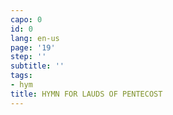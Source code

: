 ```yaml
---
capo: 0
id: 0
lang: en-us
page: '19'
step: ''
subtitle: ''
tags:
- hym
title: HYMN FOR LAUDS OF PENTECOST
---
```

